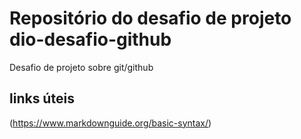 # Repositório  do desafio de projeto dio-desafio-github
Desafio de projeto sobre git/github

## links úteis
(https://www.markdownguide.org/basic-syntax/)
